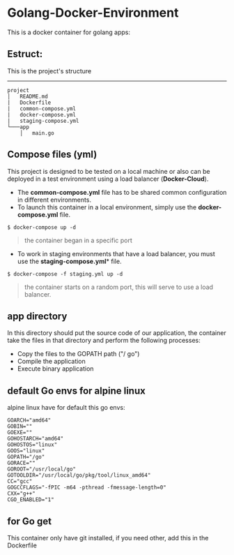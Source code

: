 
Golang-Docker-Environment
================================

This is a docker container for golang apps:

Estruct:
--------
This is the project's structure

-----------
```
project
│   README.md
|   Dockerfile
|   common-compose.yml
|   docker-compose.yml
|   staging-compose.yml
└───app
    │   main.go
```

Compose files (yml)
------------------
This project is designed to be tested on a local machine or also can be deployed in a test environment using a load balancer (**Docker-Cloud**).

* The **common-compose.yml** file has to be shared common configuration in different environments.
* To launch this container in a local environment, simply use the **docker-compose.yml** file.
>
    $ docker-compose up -d
>
> the container began in a specific port


* To work in staging environments that have a load balancer, you must use the **staging-compose.yml*** file.
>
    $ docker-compose -f staging.yml up -d
>
> the container starts on a random port, this will serve to use a load balancer.

app directory
-------------

In this directory should put the source code of our application, the container take the files in that directory and perform the following processes:

* Copy the files to the GOPATH path ("/ go")
* Compile the application
* Execute binary application

default Go envs for alpine linux
--------------------------------
alpine linux have for default this go envs:

    GOARCH="amd64"
    GOBIN=""
    GOEXE=""
    GOHOSTARCH="amd64"
    GOHOSTOS="linux"
    GOOS="linux"
    GOPATH="/go"
    GORACE=""
    GOROOT="/usr/local/go"
    GOTOOLDIR="/usr/local/go/pkg/tool/linux_amd64"
    CC="gcc"
    GOGCCFLAGS="-fPIC -m64 -pthread -fmessage-length=0"
    CXX="g++"
    CGO_ENABLED="1"
    
for Go get
----------

This container only have git installed, if you need other, add this in the Dockerfile 
